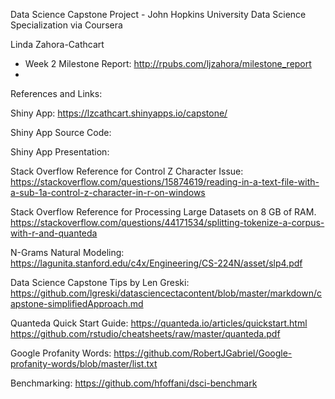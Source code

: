 Data Science Capstone Project  - John Hopkins University Data Science Specialization via Coursera

Linda Zahora-Cathcart

  *   Week 2 Milestone Report:  http://rpubs.com/ljzahora/milestone_report
  *   
References and Links:

Shiny App:
https://lzcathcart.shinyapps.io/capstone/

Shiny App Source Code:


Shiny App Presentation:


Stack Overflow Reference for Control Z Character Issue:
https://stackoverflow.com/questions/15874619/reading-in-a-text-file-with-a-sub-1a-control-z-character-in-r-on-windows

Stack Overflow Reference for Processing Large Datasets on 8 GB of RAM.
https://stackoverflow.com/questions/44171534/splitting-tokenize-a-corpus-with-r-and-quanteda

N-Grams Natural Modeling:
https://lagunita.stanford.edu/c4x/Engineering/CS-224N/asset/slp4.pdf

Data Science Capstone Tips by Len Greski:
https://github.com/lgreski/datasciencectacontent/blob/master/markdown/capstone-simplifiedApproach.md

Quanteda Quick Start Guide:
https://quanteda.io/articles/quickstart.html
https://github.com/rstudio/cheatsheets/raw/master/quanteda.pdf

Google Profanity Words:
https://github.com/RobertJGabriel/Google-profanity-words/blob/master/list.txt

Benchmarking:
https://github.com/hfoffani/dsci-benchmark


